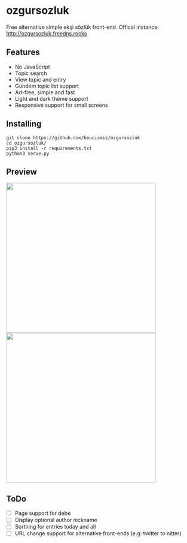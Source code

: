 # ozgursozluk
Free alternative simple ekşi sözlük front-end. Offical instance: http://ozgursozluk.freedns.rocks

## Features
- No JavaScript
- Topic search
- View topic and entry
- Gündem topic list support
- Ad-free, simple and fast
- Light and dark theme support
- Responsive support for small screens

## Installing
```
git clone https://github.com/beucismis/ozgursozluk
cd ozgursozluk/
pip3 install -r requirements.txt
python3 serve.py
```

## Preview
<p>
  <img src="https://user-images.githubusercontent.com/40023234/233871824-91d1f4e2-1966-4308-b4e1-08269c57fcf4.png" width="400">
  <img src="https://user-images.githubusercontent.com/40023234/233871825-4d7abd29-8829-4964-b166-a28290eb8731.png" width="400">
</p>

## ToDo
- [ ] Page support for debe
- [ ] Display optional author nickname
- [ ] Sorthing for entries today and all
- [ ] URL change support for alternative front-ends (e.g: twitter to nitter)
